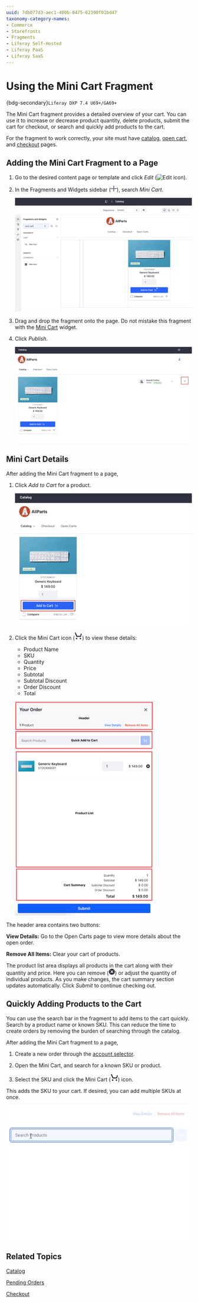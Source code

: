 ```yaml
---
uuid: 7db077d3-aec1-400b-8475-62390f01bd47
taxonomy-category-names:
- Commerce
- Storefronts
- Fragments
- Liferay Self-Hosted
- Liferay PaaS
- Liferay SaaS
---
```

# Using the Mini Cart Fragment

{bdg-secondary}`Liferay DXP 7.4 U69+/GA69+`

The Mini Cart fragment provides a detailed overview of your cart. You can use it to increase or decrease product quantity, delete products, submit the cart for checkout, or search and quickly add products to the cart.

For the fragment to work correctly, your site must have [catalog](../commerce-storefront-pages/catalog.md), [open cart](../commerce-storefront-pages/pending-orders.md), and [checkout](../commerce-storefront-pages/checkout.md) pages.

## Adding the Mini Cart Fragment to a Page

1. Go to the desired content page or template and click _Edit_ (![Edit icon](../../images/icon-edit-pencil.png)).

1. In the Fragments and Widgets sidebar (![Add Widget icon](../../images/icon-plus.png)), search _Mini Cart_.

   ![Search for the Mini Cart fragment from the Fragments and Widgets menu.](./using-the-mini-cart-fragment/images/01.png)

1. Drag and drop the fragment onto the page. Do not mistake this fragment with the [Mini Cart](../liferay-commerce-widgets/using-the-mini-cart-widget.md) widget.

1. Click _Publish_.

   ![Click the cart icon to open the Mini Cart.](./using-the-mini-cart-fragment/images/02.png)

## Mini Cart Details

After adding the Mini Cart fragment to a page,

1. Click _Add to Cart_ for a product.

   ![Click Add to Cart on a product to add it to your Mini Cart.](./using-the-mini-cart-fragment/images/03.png)

1. Click the Mini Cart icon (![Mini Cart](../../images/icon-mini-cart.png)) to view these details:

   * Product Name
   * SKU
   * Quantity
   * Price
   * Subtotal
   * Subtotal Discount
   * Order Discount
   * Total

   ![The Mini Cart fragment gives a detailed overview of the current cart status.](./using-the-mini-cart-fragment/images/04.png)

The header area contains two buttons:

**View Details:** Go to the Open Carts page to view more details about the open order.

**Remove All Items:** Clear your cart of products.

The product list area displays all products in the cart along with their quantity and price. Here you can remove (![Delete](../../images/icon-delete.png)) or adjust the quantity of individual products. As you make changes, the cart summary section updates automatically. Click _Submit_ to continue checking out.

## Quickly Adding Products to the Cart

You can use the search bar in the fragment to add items to the cart quickly. Search by a product name or known SKU. This can reduce the time to create orders by removing the burden of searching through the catalog.

After adding the Mini Cart fragment to a page,

1. Create a new order through the [account selector](./using-the-account-selector-fragment.md).

1. Open the Mini Cart, and search for a known SKU or product.

1. Select the SKU and click the Mini Cart (![Mini Cart](../../images/icon-mini-cart.png)) icon.

This adds the SKU to your cart. If desired, you can add multiple SKUs at once.

![Add multiple SKUs at once by selecting each SKU and clicking on the Mini Cart icon.](./using-the-mini-cart-fragment/images/05.gif)

<!-- Add this when ready

### Adding Discontinued Products to Cart

SKUs may reach end-of-life (EOL) and be marked as discontinued. Discontinued SKUs may or may not get a replacement. Replacement SKUs get added automatically to the cart when you try adding the discontinued SKU through quick add-to-cart.  -->

## Related Topics

[Catalog](../commerce-storefront-pages/catalog.md)

[Pending Orders](../commerce-storefront-pages/pending-orders.md)

[Checkout](../commerce-storefront-pages/checkout.md)